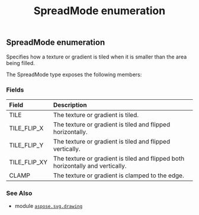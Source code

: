 ﻿---
title: SpreadMode enumeration
second_title: Aspose.SVG for Python via .NET API References
description: 
type: docs
weight: 300
url: /python-net/aspose.svg.drawing/spreadmode/
is_root: false
---

## SpreadMode enumeration

Specifies how a texture or gradient is tiled when it is smaller than the area being filled.



The SpreadMode type exposes the following members:

### Fields
| Field | Description |
| :- | :- |
| TILE | The texture or gradient is tiled. |
| TILE_FLIP_X | The texture or gradient is tiled and flipped horizontally. |
| TILE_FLIP_Y | The texture or gradient is tiled and flipped vertically. |
| TILE_FLIP_XY | The texture or gradient is tiled and flipped both horizontally and vertically. |
| CLAMP | The texture or gradient is clamped to the edge. |



### See Also
* module [`aspose.svg.drawing`](..)
